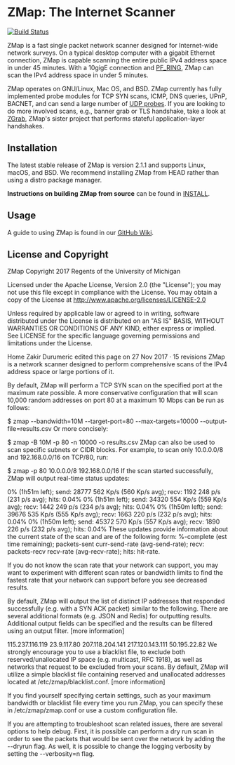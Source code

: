 ZMap: The Internet Scanner
==========================

[![Build Status](https://travis-ci.org/zmap/zmap.svg?branch=travis-configuration)](https://travis-ci.org/zmap/zmap)

ZMap is a fast single packet network scanner designed for Internet-wide network
surveys. On a typical desktop computer with a gigabit Ethernet connection, ZMap
is capable scanning the entire public IPv4 address space in under 45 minutes. With
a 10gigE connection and [PF_RING](http://www.ntop.org/products/packet-capture/pf_ring/),
ZMap can scan the IPv4 address space in under 5 minutes.

ZMap operates on GNU/Linux, Mac OS, and BSD. ZMap currently has fully implemented
probe modules for TCP SYN scans, ICMP, DNS queries, UPnP, BACNET, and can send a
large number of [UDP probes](https://github.com/zmap/zmap/blob/master/examples/udp-probes/README).
If you are looking to do more involved scans, e.g.,
banner grab or TLS handshake, take a look at [ZGrab](https://github.com/zmap/zgrab),
ZMap's sister project that performs stateful application-layer handshakes.

Installation
------------

The latest stable release of ZMap is version 2.1.1 and supports Linux, macOS, and
BSD. We recommend installing ZMap from HEAD rather than using a distro package manager.

**Instructions on building ZMap from source** can be found in [INSTALL](INSTALL.md).

Usage
-----

A guide to using ZMap is found in our [GitHub Wiki](https://github.com/zmap/zmap/wiki).

License and Copyright
---------------------

ZMap Copyright 2017 Regents of the University of Michigan

Licensed under the Apache License, Version 2.0 (the "License"); you may not use
this file except in compliance with the License. You may obtain a copy of the
License at http://www.apache.org/licenses/LICENSE-2.0

Unless required by applicable law or agreed to in writing, software distributed
under the License is distributed on an "AS IS" BASIS, WITHOUT WARRANTIES OR
CONDITIONS OF ANY KIND, either express or implied. See LICENSE for the specific
language governing permissions and limitations under the License.




Home
Zakir Durumeric edited this page on 27 Nov 2017 · 15 revisions
ZMap is a network scanner designed to perform comprehensive scans of the IPv4 address space or large portions of it.

By default, ZMap will perform a TCP SYN scan on the specified port at the maximum rate possible. A more conservative configuration that will scan 10,000 random addresses on port 80 at a maximum 10 Mbps can be run as follows:

$ zmap --bandwidth=10M --target-port=80 --max-targets=10000 --output-file=results.csv
Or more concisely:

$ zmap -B 10M -p 80 -n 10000 -o results.csv
ZMap can also be used to scan specific subnets or CIDR blocks. For example, to scan only 10.0.0.0/8 and 192.168.0.0/16 on TCP/80, run:

$ zmap -p 80 10.0.0.0/8 192.168.0.0/16
If the scan started successfully, ZMap will output real-time status updates:

0% (1h51m left); send: 28777 562 Kp/s (560 Kp/s avg); recv: 1192 248 p/s (231 p/s avg); hits: 0.04%
0% (1h51m left); send: 34320 554 Kp/s (559 Kp/s avg); recv: 1442 249 p/s (234 p/s avg); hits: 0.04%
0% (1h50m left); send: 39676 535 Kp/s (555 Kp/s avg); recv: 1663 220 p/s (232 p/s avg); hits: 0.04%
0% (1h50m left); send: 45372 570 Kp/s (557 Kp/s avg); recv: 1890 226 p/s (232 p/s avg); hits: 0.04%
These updates provide information about the current state of the scan and are of the following form: %-complete (est time remaining); packets-sent curr-send-rate (avg-send-rate); recv: packets-recv recv-rate (avg-recv-rate); hits: hit-rate.

If you do not know the scan rate that your network can support, you may want to experiment with different scan rates or bandwidth limits to find the fastest rate that your network can support before you see decreased results.

By default, ZMap will output the list of distinct IP addresses that responded successfully (e.g. with a SYN ACK packet) similar to the following. There are several additional formats (e.g. JSON and Redis) for outputting results. Additional output fields can be specified and the results can be filtered using an output filter. [more information]

115.237.116.119
23.9.117.80
207.118.204.141
217.120.143.111
50.195.22.82
We strongly encourage you to use a blacklist file, to exclude both reserved/unallocated IP space (e.g. multicast, RFC 1918), as well as networks that request to be excluded from your scans. By default, ZMap will utilize a simple blacklist file containing reserved and unallocated addresses located at /etc/zmap/blacklist.conf. [more information]

If you find yourself specifying certain settings, such as your maximum bandwidth or blacklist file every time you run ZMap, you can specify these in /etc/zmap/zmap.conf or use a custom configuration file.

If you are attempting to troubleshoot scan related issues, there are several options to help debug. First, it is possible can perform a dry run scan in order to see the packets that would be sent over the network by adding the --dryrun flag. As well, it is possible to change the logging verbosity by setting the --verbosity=n flag.

